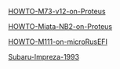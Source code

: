 
[HOWTO-M73-v12-on-Proteus](HOWTO-M73-v12-on-Proteus)

[HOWTO-Miata-NB2-on-Proteus](HOWTO-Miata-NB2-on-Proteus)

[HOWTO-M111-on-microRusEFI](HOWTO-M111-on-microRusEFI)

[Subaru-Impreza-1993](Subaru-Impreza-1993)